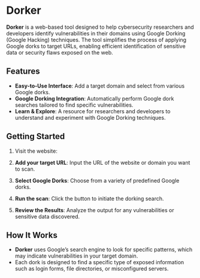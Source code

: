 # Dorker

**Dorker** is a web-based tool designed to help cybersecurity researchers and developers identify vulnerabilities in their domains using Google Dorking (Google Hacking) techniques. The tool simplifies the process of applying Google dorks to target URLs, enabling efficient identification of sensitive data or security flaws exposed on the web.

## Features

- **Easy-to-Use Interface**: Add a target domain and select from various Google dorks.
- **Google Dorking Integration**: Automatically perform Google dork searches tailored to find specific vulnerabilities.
- **Learn & Explore**: A resource for researchers and developers to understand and experiment with Google Dorking techniques.

## Getting Started

1. Visit the website:  

2. **Add your target URL**: Input the URL of the website or domain you want to scan.

3. **Select Google Dorks**: Choose from a variety of predefined Google dorks.

4. **Run the scan**: Click the button to initiate the dorking search.

5. **Review the Results**: Analyze the output for any vulnerabilities or sensitive data discovered.

## How It Works

- **Dorker** uses Google’s search engine to look for specific patterns, which may indicate vulnerabilities in your target domain.
- Each dork is designed to find a specific type of exposed information such as login forms, file directories, or misconfigured servers.
